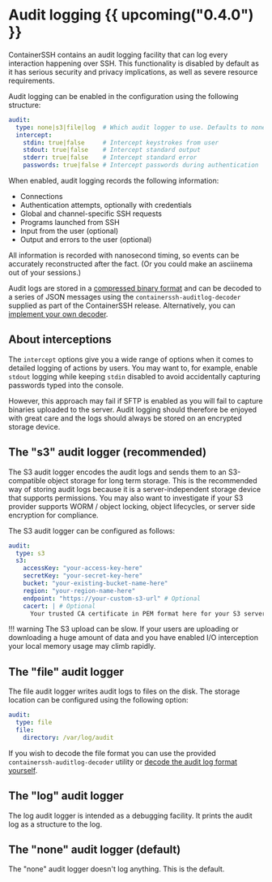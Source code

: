 <h1>Audit logging {{ upcoming("0.4.0") }}</h1>

ContainerSSH contains an audit logging facility that can log every interaction happening over SSH. This functionality is disabled by default as it has serious security and privacy implications, as well as severe resource requirements.

Audit logging can be enabled in the configuration using the following structure:

```yaml
audit:
  type: none|s3|file|log  # Which audit logger to use. Defaults to none.
  intercept:
    stdin: true|false     # Intercept keystrokes from user
    stdout: true|false    # Intercept standard output
    stderr: true|false    # Intercept standard error
    passwords: true|false # Intercept passwords during authentication
```

When enabled, audit logging records the following information:

- Connections
- Authentication attempts, optionally with credentials
- Global and channel-specific SSH requests
- Programs launched from SSH
- Input from the user (optional)
- Output and errors to the user (optional)

All information is recorded with nanosecond timing, so events can be accurately reconstructed after the fact. (Or you could make an asciinema out of your sessions.)

Audit logs are stored in a [compressed binary format](format.md) and can be decoded to a series of JSON messages using the `containerssh-auditlog-decoder` supplied as part of the ContainerSSH release. Alternatively, you can [implement your own decoder](format.md).

## About interceptions

The `intercept` options give you a wide range of options when it comes to detailed logging of actions by users. You may want to, for example, enable `stdout` logging while keeping `stdin` disabled to avoid accidentally capturing passwords typed into the console.

However, this approach may fail if SFTP is enabled as you will fail to capture binaries uploaded to the server. Audit logging should therefore be enjoyed with great care and the logs should always be stored on an encrypted storage device.

## The "s3" audit logger (recommended)

The S3 audit logger encodes the audit logs and sends them to an S3-compatible object storage for long term storage. This is the recommended way of storing audit logs because it is a server-independent storage device that supports permissions. You may also want to investigate if your S3 provider supports WORM / object locking, object lifecycles, or server side encryption for compliance.

The S3 audit logger can be configured as follows:

```yaml
audit:
  type: s3
  s3:
    accessKey: "your-access-key-here"
    secretKey: "your-secret-key-here"
    bucket: "your-existing-bucket-name-here"
    region: "your-region-name-here"
    endpoint: "https://your-custom-s3-url" # Optional
    cacert: | # Optional
      Your trusted CA certificate in PEM format here for your S3 server.
```

!!! warning
    The S3 upload can be slow. If your users are uploading or downloading a huge amount of data and you have enabled I/O interception your local memory usage may climb rapidly.

## The "file" audit logger

The file audit logger writes audit logs to files on the disk. The storage location can be configured using the following option:

```yaml
audit:
  type: file
  file:
    directory: /var/log/audit
```

If you wish to decode the file format you can use the provided `containerssh-auditlog-decoder` utility or [decode the audit log format yourself](format.md).

## The "log" audit logger

The log audit logger is intended as a debugging facility. It prints the audit log as a structure to the log.

## The "none" audit logger (default)

The "none" audit logger doesn't log anything. This is the default.



